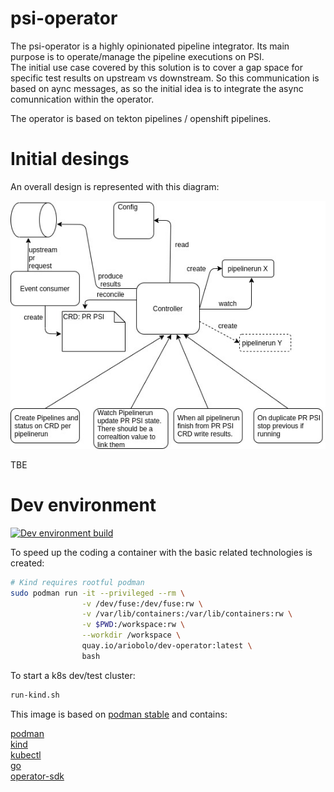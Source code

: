# psi-operator

The psi-operator is a highly opinionated pipeline integrator. Its main purpose is to operate/manage the pipeline executions on PSI.    
The initial use case covered by this solution is to cover a gap space for specific test results on upstream vs downstream. So this communication
is based on aync messages, as so the initial idea is to integrate the async comunnication within the operator.  

The operator is based on tekton pipelines / openshift pipelines. 

# Initial desings

An overall design is represented with this diagram:

![Initial desfing](docs/diagrams/initial_design_draft.jpg?raw=true)

TBE

# Dev environment

[![Dev environment build](https://quay.io/repository/ariobolo/dev-operator/status)](https://quay.io/repository/ariobolo/dev-operator?tab=builds)

To speed up the coding a container with the basic related technologies is created:

```bash
# Kind requires rootful podman
sudo podman run -it --privileged --rm \
                -v /dev/fuse:/dev/fuse:rw \
                -v /var/lib/containers:/var/lib/containers:rw \
                -v $PWD:/workspace:rw \
                --workdir /workspace \
                quay.io/ariobolo/dev-operator:latest \
                bash
```

To start a k8s dev/test cluster:

```bash
run-kind.sh
``` 

This image is based on [podman stable](https://quay.io/repository/podman/stable?tab=info) and contains:

[podman](https://podman.io/)    
[kind](https://github.com/kubernetes-sigs/kind)   
[kubectl](https://kubernetes.io/docs/reference/kubectl/kubectl/)   
[go](https://golang.org/)   
[operator-sdk](https://github.com/operator-framework/operator-sdk)   
